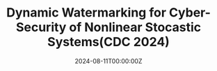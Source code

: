 ---
title: 'Dynamic Watermarking for Cyber-Security of Nonlinear Stocastic Systems(CDC 2024)'
summary: <ins>Tzu-Hsiang Lin</ins>, P. R. Kumar
tags:
  - Cybersecurity
date: '2024-08-11T00:00:00Z'

# Optional external URL for project (replaces project detail page).
external_link: ''

image:
  caption: Photo by rawpixel on
  focal_point: Smart

links:
  - icon: pdf
    icon_pack: fab
    name: Paper
    url: 
url_code: ''
url_pdf: ''
url_slides: ''
url_video: ''

# Slides (optional).
#   Associate this project with Markdown slides.
#   Simply enter your slide deck's filename without extension.
#   E.g. `slides = "example-slides"` references `content/slides/example-slides.md`.
#   Otherwise, set `slides = ""`.
#slides: example
---